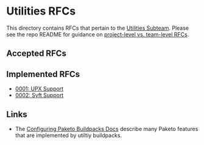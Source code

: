 # Utilities RFCs

This directory contains RFCs that pertain to the [Utilities Subteam](https://github.com/paketo-buildpacks/community/blob/main/TEAMS.md#utilities-team). Please see the repo README for guidance on [project-level vs. team-level RFCs](../../README.md#project-level-vs-team-level-rfcs).

## Accepted RFCs


## Implemented RFCs

* [0001: UPX Support](0001-upx-buildpack.md)
* [0002: Syft Support](0002-syft-buildpack.md)

## Links

* The [Configuring Paketo Buildpacks Docs](https://paketo.io/docs/buildpacks/configuration/) describe many Paketo features that are implemented by utiltiy buildpacks.
